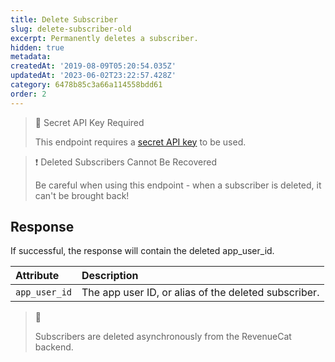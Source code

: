 ```yaml
---
title: Delete Subscriber
slug: delete-subscriber-old
excerpt: Permanently deletes a subscriber.
hidden: true
metadata: 
createdAt: '2019-08-09T05:20:54.035Z'
updatedAt: '2023-06-02T23:22:57.428Z'
category: 6478b85c3a66a114558bdd61
order: 2
---
```

> 🚧 Secret API Key Required
> 
> This endpoint requires a [secret API key](doc:authentication) to be used.

> ❗️ Deleted Subscribers Cannot Be Recovered
> 
> Be careful when using this endpoint - when a subscriber is deleted, it can't be brought back!

## Response

If successful, the response will contain the deleted app_user_id. 

| Attribute     | Description                                          |
| :------------ | :--------------------------------------------------- |
| `app_user_id` | The app user ID, or alias of the deleted subscriber. |

> 📘 
> 
> Subscribers are deleted asynchronously from the RevenueCat backend.